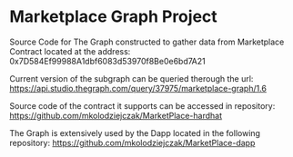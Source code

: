 # Marketplace Graph Project

Source Code for The Graph constructed to gather data from Marketplace Contract located at the address:
0x7D584Ef99988A1dbf6083d53970f8Be0e6bd7A21

Current version of the subgraph can be queried therough the url:
https://api.studio.thegraph.com/query/37975/marketplace-graph/1.6

Source code of the contract it supports can be accessed in repository:
https://github.com/mkolodziejczak/MarketPlace-hardhat

The Graph is extensively used by the Dapp located in the following repository:
https://github.com/mkolodziejczak/MarketPlace-dapp
